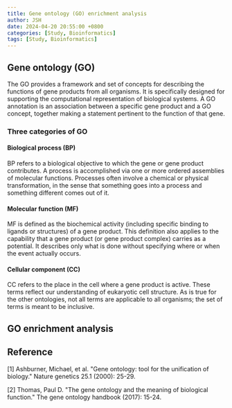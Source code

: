 ```yaml
---
title: Gene ontology (GO) enrichment analysis
author: JSH
date: 2024-04-20 20:55:00 +0800
categories: [Study, Bioinformatics]
tags: [Study, Bioinformatics]
---
```


## Gene ontology (GO)
The GO provides a framework and set of concepts for describing the functions of gene products from all organisms. 
It is specifically designed for supporting the computational representation of biological systems. 
A GO annotation is an association between a specific gene product and a GO concept, together making a statement pertinent to the function of that gene. 


### Three categories of GO

#### Biological process (BP)
BP refers to a biological objective to which the gene or gene product contributes. 
A process is accomplished via one or more ordered assemblies of molecular functions. 
Processes often involve a chemical or physical transformation, in the sense that something goes into a process and something different comes out of it. 

#### Molecular function (MF)
MF is defined as the biochemical activity (including specific binding to ligands or structures) of a gene product. 
This definition also applies to the capability that a gene product (or gene product complex) carries as a potential. 
It describes only what is done without specifying where or when the event actually occurs. 

#### Cellular component (CC)
CC refers to the place in the cell where a gene product is active. 
These terms reflect our understanding of eukaryotic cell structure. 
As is true for the other ontologies, not all terms are applicable to all organisms; the set of terms is meant to be inclusive.


## GO enrichment analysis


## Reference
[1] Ashburner, Michael, et al. "Gene ontology: tool for the unification of biology." Nature genetics 25.1 (2000): 25-29.

[2] Thomas, Paul D. "The gene ontology and the meaning of biological function." The gene ontology handbook (2017): 15-24.
